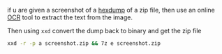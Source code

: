 if u are given a screenshot of a [hexdump](https://ctftime.org/writeup/40273) of a zip file, then use an online [OCR](https://www.onlineocr.net/) tool to extract the text from the image.

Then using `xxd` convert the dump back to binary and get the zip file

```sh
xxd -r -p a screenshot.zip && 7z e screenshot.zip
```